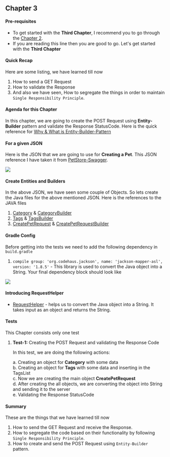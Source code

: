 ## Chapter 3

#### **Pre-requisites**
* To get started with the <b>Third Chapter</b>, I recommend you to go through the [Chapter 2](https://github.com/vinaykumarvvs/api-automation-tutorial/tree/master/src/test/java/Chapters/Chapter02/Chapter02.md).
* If you are reading this line then you are good to go. Let's get started with the <b>Third Chapter</b>

#### **Quick Recap**
Here are some listing, we have learned till now
1. How to send a GET Request
2. How to validate the Response 
3. And also we have seen, How to segregate the things in order to maintain `Single Responsibility Principle`.

#### **Agenda for this Chapter**
In this chapter, we are going to create the POST Request using <b>Entity-Builder</b> pattern and validate the 
Response StatusCode. Here is the quick reference for [Why & What is Entity-Builder-Pattern](https://dzone.com/articles/the-builder-pattern-for-test-classes)

#### **For a given JSON**
Here is the JSON that we are going to use for <b>Creating a Pet</b>. 
This JSON reference I have taken it from [PetStore-Swagger](http://petstore.swagger.io/).

![](https://imgur.com/FPIphmp.png)

#### **Create Entities and Builders** 
In the above JSON, we have seen some couple of Objects. So lets create the 
Java files for the above mentioned JSON. Here is the references to the JAVA files
1. [Category](https://github.com/vinaykumarvvs/api-automation-tutorial/tree/master/src/test/java/entities/requests/Category.java) & [CategoryBuilder](https://github.com/vinaykumarvvs/api-automation-tutorial/tree/master/src/test/java/builders/CategoryBuilder.java)
2. [Tags](https://github.com/vinaykumarvvs/api-automation-tutorial/tree/master/src/test/java/entities/requests/Tags.java) & [TagsBuilder](https://github.com/vinaykumarvvs/api-automation-tutorial/tree/master/src/test/java/builders/TagsBuilder.java)
3. [CreatePetRequest](https://github.com/vinaykumarvvs/api-automation-tutorial/tree/master/src/test/java/entities/requests/CreatePetRequest.java) & [CreatePetRequestBuilder](https://github.com/vinaykumarvvs/api-automation-tutorial/tree/master/src/test/java/builders/CreatePetRequestBuilder.java)

#### **Gradle Config**
Before getting into the tests we need to add the following dependency in `build.gradle`
1. `compile group: 'org.codehaus.jackson', name: 'jackson-mapper-asl', version: '1.8.5'` - This library is used to convert the Java 
object into a String. Your final dependency block should look like

![](https://i.imgur.com/5TxF64T.png)

#### **Introducing RequestHelper**
* [RequestHelper](https://github.com/vinaykumarvvs/api-automation-tutorial/tree/master/src/test/java/utils/RequestHelper.java) - helps us to convert the Java object into a String. 
It takes input as an object and returns the String.

#### **Tests**
This Chapter consists only one test
1. **Test-1:** Creating the POST Request and validating the Response Code

   In this test, we are doing the following actions:<br/>
   
   a. Creating an object for <b>Category</b> with some data <br/>
   b. Creating an object for <b>Tags</b> with some data and inserting in the TagsList<br/>
   c. Now we are creating the main object <b>CreatePetRequest</b><br/>
   d. After creating the all objects, we are converting the object into String and sending it to the server<br/>
   e. Validating the Response StatusCode<br/>
   
#### **Summary**
These are the things that we have learned till now  
1. How to send the GET Request and receive the Response.
2. How to segregate the code based on their functionality by following `Single Responsibility Principle`.
3. How to create and send the POST Request using `Entity-Builder` pattern.